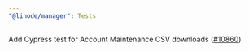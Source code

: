 ```yaml
---
"@linode/manager": Tests
---
```


Add Cypress test for Account Maintenance CSV downloads ([#10860](https://github.com/linode/manager/pull/10860))
